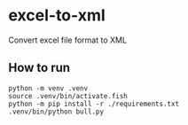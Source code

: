 # excel-to-xml
Convert excel file format to XML

## How to run
  ```fish
  python -m venv .venv
  source .venv/bin/activate.fish
  python -m pip install -r ./requirements.txt
  .venv/bin/python bull.py
  ```

